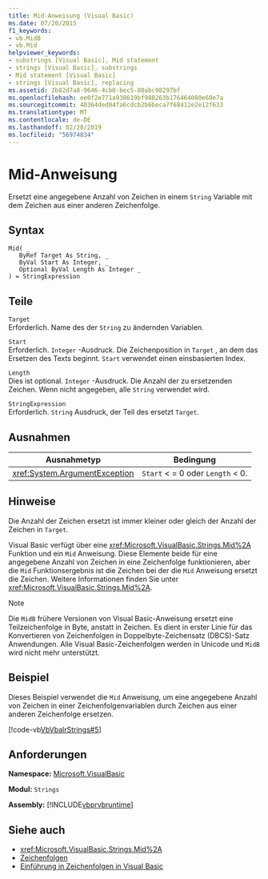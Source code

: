 ```yaml
---
title: Mid-Anweisung (Visual Basic)
ms.date: 07/20/2015
f1_keywords:
- vb.MidB
- vb.Mid
helpviewer_keywords:
- substrings [Visual Basic], Mid statement
- strings [Visual Basic], substrings
- Mid statement [Visual Basic]
- strings [Visual Basic], replacing
ms.assetid: 2b82d7a8-9646-4cb0-bec5-80abc98297bf
ms.openlocfilehash: ee0f2e771a938619bf988263b176464080e60e7a
ms.sourcegitcommit: 40364ded04fa6cdcb2b6beca7f68412e2e12f633
ms.translationtype: MT
ms.contentlocale: de-DE
ms.lasthandoff: 02/28/2019
ms.locfileid: "56974834"
---
```

# <a name="mid-statement"></a>Mid-Anweisung
Ersetzt eine angegebene Anzahl von Zeichen in einem `String` Variable mit dem Zeichen aus einer anderen Zeichenfolge.  
  
## <a name="syntax"></a>Syntax  
  
```  
Mid( _  
   ByRef Target As String, _  
   ByVal Start As Integer, _  
   Optional ByVal Length As Integer _  
) = StringExpression  
```  
  
## <a name="parts"></a>Teile  
 `Target`  
 Erforderlich. Name des der `String` zu ändernden Variablen.  
  
 `Start`  
 Erforderlich. `Integer` -Ausdruck. Die Zeichenposition in `Target` , an dem das Ersetzen des Texts beginnt. `Start` verwendet einen einsbasierten Index.  
  
 `Length`  
 Dies ist optional. `Integer` -Ausdruck. Die Anzahl der zu ersetzenden Zeichen. Wenn nicht angegeben, alle `String` verwendet wird.  
  
 `StringExpression`  
 Erforderlich. `String` Ausdruck, der Teil des ersetzt `Target`.  
  
## <a name="exceptions"></a>Ausnahmen  
  
|Ausnahmetyp|Bedingung|  
|--------------------|---------------|  
|<xref:System.ArgumentException>|`Start` < = 0 oder `Length` < 0.|  
  
## <a name="remarks"></a>Hinweise  
 Die Anzahl der Zeichen ersetzt ist immer kleiner oder gleich der Anzahl der Zeichen in `Target`.  
  
 Visual Basic verfügt über eine <xref:Microsoft.VisualBasic.Strings.Mid%2A> Funktion und ein `Mid` Anweisung. Diese Elemente beide für eine angegebene Anzahl von Zeichen in eine Zeichenfolge funktionieren, aber die `Mid` Funktionsergebnis ist die Zeichen bei der die `Mid` Anweisung ersetzt die Zeichen. Weitere Informationen finden Sie unter <xref:Microsoft.VisualBasic.Strings.Mid%2A>.  
  
> [!NOTE]
>  Die `MidB` frühere Versionen von Visual Basic-Anweisung ersetzt eine Teilzeichenfolge in Byte, anstatt in Zeichen. Es dient in erster Linie für das Konvertieren von Zeichenfolgen in Doppelbyte-Zeichensatz (DBCS)-Satz Anwendungen. Alle Visual Basic-Zeichenfolgen werden in Unicode und `MidB` wird nicht mehr unterstützt.  
  
## <a name="example"></a>Beispiel  
 Dieses Beispiel verwendet die `Mid` Anweisung, um eine angegebene Anzahl von Zeichen in einer Zeichenfolgenvariablen durch Zeichen aus einer anderen Zeichenfolge ersetzen.  
  
 [!code-vb[VbVbalrStrings#5](~/samples/snippets/visualbasic/VS_Snippets_VBCSharp/VbVbalrStrings/VB/Class1.vb#5)]  
  
## <a name="requirements"></a>Anforderungen  
 **Namespace:** [Microsoft.VisualBasic](../../../visual-basic/language-reference/runtime-library-members.md)  
  
 **Modul:** `Strings`  
  
 **Assembly:** [!INCLUDE[vbprvbruntime](~/includes/vbprvbruntime-md.md)]  
  
## <a name="see-also"></a>Siehe auch
- <xref:Microsoft.VisualBasic.Strings.Mid%2A>
- [Zeichenfolgen](../../../visual-basic/programming-guide/language-features/strings/index.md)
- [Einführung in Zeichenfolgen in Visual Basic](../../../visual-basic/programming-guide/language-features/strings/introduction-to-strings.md)
